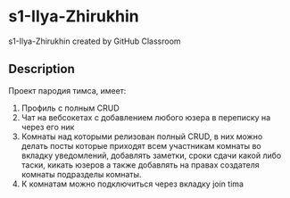 # s1-Ilya-Zhirukhin
s1-Ilya-Zhirukhin created by GitHub Classroom
## Description
Проект пародия тимса, имеет:
1. Профиль с полным CRUD
2. Чат на вебсокетах с добавлением любого юзера в переписку на через его ник
3. Комнаты над которыми релизован полный CRUD, в них можно делать посты которые приходят всем участникам комнаты во вкладку уведомлений, добавлять заметки, сроки сдачи какой либо таски, кикать юзеров а также добавлять на правах создателя комнаты подразделы комнаты.
4. К комнатам можно подключиться через вкладку join tima 

 
